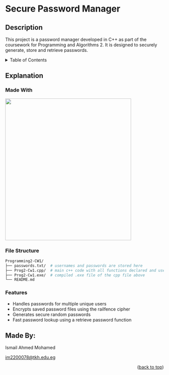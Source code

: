 # Secure Password Manager

## Description
This project is a password manager developed in C++ as part of the coursework for Programming and Algorithms 2. 
It is designed to securely generate, store and retrieve passwords.


<!-- TABLE OF CONTENTS -->
<details>
  <summary>Table of Contents</summary>
  <ol>
    <li>
      <a href="#explanation">Explanation</a>
      <ul>
        <li><a href="#made-with">Made With</a></li>
        <li><a href="#files">Files</a></li>
        <li><a href="#features">Features</a></li>
      </ul>
    </li>
    <li><a href="#contact">Made By:</a></li>
  </ol>
</details>


## Explanation

### Made With

<img style="width:400px;height:450px;" src="https://upload.wikimedia.org/wikipedia/commons/thumb/1/18/ISO_C%2B%2B_Logo.svg/1200px-ISO_C%2B%2B_Logo.svg.png">

### File Structure

```bash
Programming2-CW1/
├── passwords.txt/  # usernames and passwords are stored here
├── Prog2-Cw1.cpp/  # main c++ code with all functions declared and used
├── Prog2-Cw1.exe/  # compiled .exe file of the cpp file above
└── README.md
```

### Features

+ Handles passwords for multiple unique users
+ Encrypts saved password files using the railfence cipher
+ Generates secure random passwords 
+ Fast password lookup using a retrieve password function


## Made By:

Ismail Ahmed Mohamed

im2200078@tkh.edu.eg

<p align="right">(<a href="#readme-top">back to top</a>)</p>
